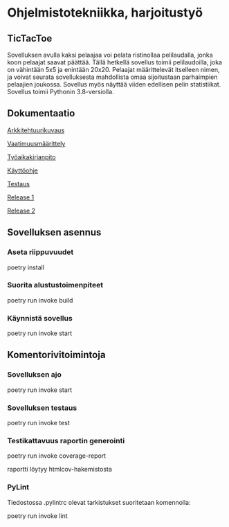 # Ohjelmistotekniikka, harjoitustyö



## TicTacToe

Sovelluksen avulla kaksi pelaajaa voi pelata ristinollaa pelilaudalla, jonka koon pelaajat saavat päättää. Tällä hetkellä sovellus toimii pelilaudoilla, joka on vähintään 5x5 ja enintään 20x20. Pelaajat määrittelevät itselleen nimen, ja voivat seurata sovelluksesta mahdollista omaa sijoitustaan parhaimpien pelaajien joukossa. Sovellus myös näyttää viiden edellisen pelin statistiikat. Sovellus toimii Pythonin 3.8-versiolla.

## Dokumentaatio


[Arkkitehtuurikuvaus](https://github.com/nellatuulikki/ot-harjoitustyo/blob/master/dokumentaatio/arkkitehtuuri.md)

[Vaatimuusmäärittely](https://github.com/nellatuulikki/ot-harjoitustyo/blob/master/dokumentaatio/vaatimusmaarittely.md)

[Työaikakirjanpito](https://github.com/nellatuulikki/ot-harjoitustyo/blob/master/dokumentaatio/tuntikirjanpito.md)

[Käyttöohje](https://github.com/nellatuulikki/ot-harjoitustyo/blob/master/dokumentaatio/kayttoohje.md)

[Testaus](https://github.com/nellatuulikki/ot-harjoitustyo/blob/master/dokumentaatio/testaus) 

[Release 1](https://github.com/nellatuulikki/ot-harjoitustyo/releases/tag/vk5)

[Release 2](https://github.com/nellatuulikki/ot-harjoitustyo/releases/tag/vk6)

## Sovelluksen asennus

### Aseta riippuvuudet 

  poetry install
  
### Suorita alustustoimenpiteet

  poetry run invoke build
  
### Käynnistä sovellus 
  
  poetry run invoke start
  
## Komentorivitoimintoja
 
### Sovelluksen ajo
 
  poetry run invoke start
 
### Sovelluksen testaus
 
  poetry run invoke test
  
### Testikattavuus raportin generointi
 
  poetry run invoke coverage-report
  
  raportti löytyy htmlcov-hakemistosta
  
### PyLint
  
  Tiedostossa .pylintrc olevat tarkistukset suoritetaan komennolla:
  
  poetry run invoke lint
 
